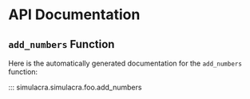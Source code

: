 # API Documentation

## `add_numbers` Function

Here is the automatically generated documentation for the `add_numbers` function:

::: simulacra.simulacra.foo.add_numbers

